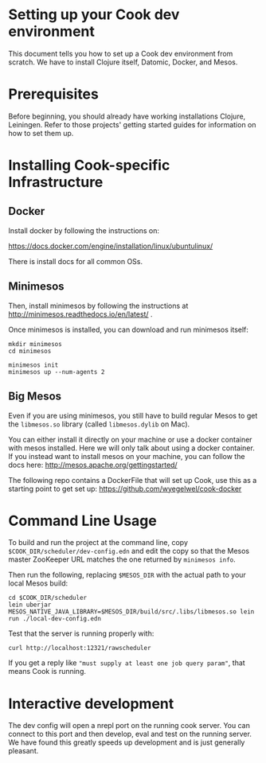# Setting up your Cook dev environment

This document tells you how to set up a Cook dev environment from
scratch. We have to install Clojure itself, Datomic, Docker, and Mesos.

Prerequisites
=============

Before beginning, you should already have working installations Clojure, Leiningen.
Refer to those projects' getting started guides for information on how to set
them up.


Installing Cook-specific Infrastructure
========================================


Docker
-----

Install docker by following the instructions on:

https://docs.docker.com/engine/installation/linux/ubuntulinux/

There is install docs for all common OSs.

Minimesos
-----

Then, install minimesos by following the instructions at
http://minimesos.readthedocs.io/en/latest/ .


Once minimesos is installed, you can download and run minimesos itself:


```
mkdir minimesos
cd minimesos

minimesos init
minimesos up --num-agents 2
```

Big Mesos
---------

Even if you are using minimesos, you still have to build regular Mesos
to get the `libmesos.so` library (called `libmesos.dylib` on Mac).

You can either install it directly on your machine or use a docker container with 
mesos installed. Here we will only talk about using a docker container. 
If you instead want to install mesos on your machine, you can follow the docs here:
http://mesos.apache.org/gettingstarted/

The following repo contains a DockerFile that will set up Cook,
use this as a starting point to get set up:
https://github.com/wyegelwel/cook-docker


Command Line Usage
==================

To build and run the project at the command line, copy
`$COOK_DIR/scheduler/dev-config.edn` and edit the copy so that the Mesos master ZooKeeper URL matches
the one returned by `minimesos info`.

Then run the following, replacing `$MESOS_DIR` with the actual path to your local
Mesos build:


```
cd $COOK_DIR/scheduler
lein uberjar
MESOS_NATIVE_JAVA_LIBRARY=$MESOS_DIR/build/src/.libs/libmesos.so lein run ./local-dev-config.edn
```

Test that the server is running properly with:

```
curl http://localhost:12321/rawscheduler
```

If you get a reply like `"must supply at least one job query param"`, that means Cook is running.


Interactive development
=======================

The dev config will open a nrepl port on the running cook server. 
You can connect to this port and then develop, eval and test on the running server. 
We have found this greatly speeds up development and is just generally pleasant. 
